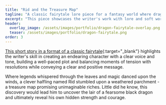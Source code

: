 ```yaml
---
title: "Rid and the Treasure Map"
tagline: "A classic fairytale lore piece for a fantasy world where dragons and magic really exist"
excerpt: "This piece showcases the writer's work with lore and soft worldbuilding"
header:
  overlay_image: /assets/images/portfolio/dragon-fairytale-overlay.png
  teaser: /assets/images/portfolio/dragon-fairytale.png
order: 3
---
```


[This short story in a format of a classic fairytale](https://drive.google.com/file/d/1C-DTzyh8ON36v8e-7iBTNk4ImaggsLzJ/view?usp=sharing){:target="\_blank"} highlights the writer's skill in creating an endearing character with a clear voice and tone, building a well-paced plot and balancing moments of tension with resolutions while conveying a clear and positive message.

Where legends whispered through the leaves and magic danced upon the winds, a clever halfling named Rid stumbled upon a weathered parchment - a treasure map promising unimaginable riches. Little did he know, this discovery would lead him to uncover the lair of a fearsome black dragon and ultimately reveal his own hidden strength and courage.
